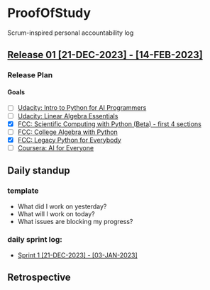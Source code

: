 # ProofOfStudy
Scrum-inspired personal accountability log

## [Release 01 [21-DEC-2023] - [14-FEB-2023]](https://github.com/hattiza/scrumble/milestone/1)

### Release Plan

#### Goals

* [ ] [Udacity: Intro to Python for AI Programmers](https://github.com/hattiza/scrumble/issues/1)
* [ ] [Udacity: Linear Algebra Essentials](https://github.com/hattiza/scrumble/issues/2)
* [X] [FCC: Scientific Computing with Python (Beta) - first 4 sections](https://github.com/hattiza/scrumble/issues/5)
* [ ] [FCC: College Algebra with Python](https://github.com/hattiza/scrumble/issues/4)
* [X] [FCC: Legacy Python for Everybody](https://github.com/hattiza/scrumble/issues/3)
* [ ] [Coursera: AI for Everyone](https://github.com/hattiza/scrumble/issues/6)

## Daily standup 

### template

* What did I work on yesterday?
* What will I work on today?
* What issues are blocking my progress?

### daily sprint log:

* [Sprint 1 [21-DEC-2023] - [03-JAN-2023]](sprints/01_sprint.md)

## Retrospective

<TBD>